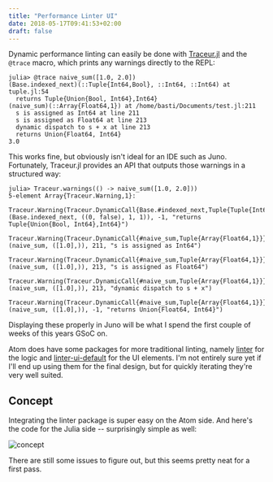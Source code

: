 ```yaml
---
title: "Performance Linter UI"
date: 2018-05-17T09:41:53+02:00
draft: false
---
```


Dynamic performance linting can easily be done with [Traceur.jl](https://github.com/MikeInnes/Traceur.jl) and the `@trace` macro, which prints any warnings directly to the REPL:
```julia-repl
julia> @trace naive_sum([1.0, 2.0])
(Base.indexed_next)(::Tuple{Int64,Bool}, ::Int64, ::Int64) at tuple.jl:54
  returns Tuple{Union{Bool, Int64},Int64}
(naive_sum)(::Array{Float64,1}) at /home/basti/Documents/test.jl:211
  s is assigned as Int64 at line 211
  s is assigned as Float64 at line 213
  dynamic dispatch to s + x at line 213
  returns Union{Float64, Int64}
3.0
```
This works fine, but obviously isn't ideal for an IDE such as Juno. Fortunately, Traceur.jl provides an API that outputs those warnings in a structured way:
```julia-repl
julia> Traceur.warnings(() -> naive_sum([1.0, 2.0]))
5-element Array{Traceur.Warning,1}:
 Traceur.Warning(Traceur.DynamicCall{Base.#indexed_next,Tuple{Tuple{Int64,Bool},Int64,Int64}}(Base.indexed_next, ((0, false), 1, 1)), -1, "returns Tuple{Union{Bool, Int64},Int64}")
 Traceur.Warning(Traceur.DynamicCall{#naive_sum,Tuple{Array{Float64,1}}}(naive_sum, ([1.0],)), 211, "s is assigned as Int64")
 Traceur.Warning(Traceur.DynamicCall{#naive_sum,Tuple{Array{Float64,1}}}(naive_sum, ([1.0],)), 213, "s is assigned as Float64")
 Traceur.Warning(Traceur.DynamicCall{#naive_sum,Tuple{Array{Float64,1}}}(naive_sum, ([1.0],)), 213, "dynamic dispatch to s + x")
 Traceur.Warning(Traceur.DynamicCall{#naive_sum,Tuple{Array{Float64,1}}}(naive_sum, ([1.0],)), -1, "returns Union{Float64, Int64}")
```
Displaying these properly in Juno will be what I spend the first couple of weeks of this years GSoC on.

Atom does have some packages for more traditional linting, namely [linter](https://github.com/steelbrain/linter) for the logic and [linter-ui-default](https://github.com/steelbrain/linter-ui-default) for the UI elements. I'm not entirely sure yet if I'll end up using them for the final design, but for quickly iterating they're very well suited.

## Concept

Integrating the linter package is super easy on the Atom side. And here's the code for the Julia side -- surprisingly simple as well:

![concept](/img/Blogposts/linterui/example.png)

There are still some issues to figure out, but this seems pretty neat for a first pass.
